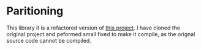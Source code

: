 # Paritioning

This library it is a refactored version of [this project](https://www.codeproject.com/Articles/1265125/Fast-and-Practically-perfect-Partition-Problem-Sol). I have cloned the original project and peformed small fixed to make it compile, as the orignal source code cannot be compiled.
